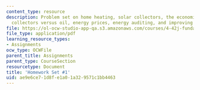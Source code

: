 ```yaml
---
content_type: resource
description: Problem set on home heating, solar collectors, the economics of solar
  collectors versus oil, energy prices, energy auditing, and improving energy efficiency.
file: https://ol-ocw-studio-app-qa.s3.amazonaws.com/courses/4-42j-fundamentals-of-energy-in-buildings-fall-2010/ae9e6ce71d8fe1a01a329571c1bb4463_MIT4_42JF10_assn01.pdf
file_type: application/pdf
learning_resource_types:
- Assignments
ocw_type: OCWFile
parent_title: Assignments
parent_type: CourseSection
resourcetype: Document
title: 'Homework Set #1'
uid: ae9e6ce7-1d8f-e1a0-1a32-9571c1bb4463
---
```


